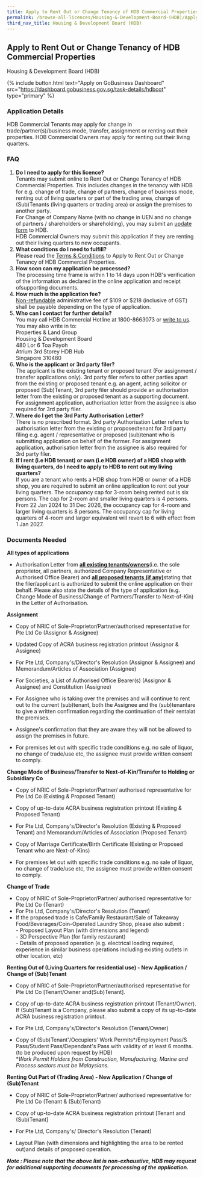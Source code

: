 ```yaml
---
title: Apply to Rent Out or Change Tenancy of HDB Commercial Properties
permalink: /browse-all-licences/Housing-&-Development-Board-(HDB)/Apply-to-Rent-Out-or-Change-Tenancy-of-HDB-Commercial-Properties
third_nav_title: Housing & Development Board (HDB)
---
```


## Apply to Rent Out or Change Tenancy of HDB Commercial Properties

Housing & Development Board (HDB)

{% include button.html text="Apply on GoBusiness Dashboard" src="https://dashboard.gobusiness.gov.sg/task-details/hdbcot" type="primary" %}

<H3>Application Details</H3>

<p>HDB Commercial Tenants may apply for change in trade/partner(s)/business mode, transfer, assignment or renting out their properties. HDB Commercial Owners may apply for renting out their living quarters.</p>
<h3>FAQ</h3>
<ol>
<li><strong>Do I need to apply for this licence?</strong><br>Tenants may submit online to Rent Out or Change Tenancy of HDB Commercial Properties. This includes changes in the tenancy with HDB for e.g. change of trade, change of partners, change of business mode, renting out of living quarters or part of the trading area, change of (Sub)Tenants (living quarters or trading area) or assign the premises to another party.<br>For Change of Company Name (with no change in UEN and no change of partners / shareholders or shareholding), you may submit an <a href="https://ilinked.hdb.gov.sg/retailerlink/change-company-name" target="_blank" rel="noopener">update form</a> to HDB.<br>HDB Commercial Owners may submit this application if they are renting out their living quarters to new occupants.</li>
<li><strong>What conditions do I need to fulfill?</strong><br>Please read the <a href="https://www.hdb.gov.sg/-/media/doc/PLG/COT%20Terms%20Conditions%20Jan25" target="_blank" rel="noopener">Terms &amp; Conditions</a> to Apply to Rent Out or Change Tenancy of HDB Commercial Properties.</li>
<li><strong>How soon can my application be processed?</strong><br>The processing time frame is within 1 to 14 days upon HDB's verification of the information as declared in the online application and receipt ofsupporting documents.</li>
<li><strong>How much is the application fee?</strong><br><u>Non-refundable</u> administrative fee of $109 or $218 (inclusive of GST) shall be payable depending on the type of application.</li>
<li><strong>Who can I contact for further details?</strong><br>You may call HDB Commercial Hotline at 1800-8663073 or <a href="https://go.gov.sg/hdb-write-to-us" target="_blank" rel="noopener">write to us</a>. You may also write in to:<br>Properties &amp; Land Group<br>Housing &amp; Development Board<br>480 Lor 6 Toa Payoh<br>Atrium 3rd Storey HDB Hub<br>Singapore 310480</li>
<li><strong>Who is the applicant or 3rd party filer?</strong><br>The applicant is the existing tenant or proposed tenant (For assignment / transfer applications only). 3rd party filer refers to other parties apart from the existing or proposed tenant e.g. an agent, acting solicitor or proposed (Sub)Tenant, 3rd party filer should provide an authorisation letter from the existing or proposed tenant as a supporting document. For assignment application, authorisation letter from the assignee is also required for 3rd party filer.</li>
<li><strong>Where do I get the 3rd Party Authorisation Letter?</strong><br>There is no prescribed format. 3rd party Authorisation Letter refers to authorisation letter from the existing or proposedtenant for 3rd party filing e.g. agent / representative or proposed (sub)tenant who is submitting application on behalf of the former. For assignment application, authorisation letter from the assignee is also required for 3rd party filer.</li>
<li><strong>If I rent (i.e HDB tenant) or own (i.e HDB owner) of a HDB shop with living quarters, do I need to apply to HDB to rent out my living quarters?</strong><br>If you are a tenant who rents a HDB shop from HDB or owner of a HDB shop, you are required to submit an online application to rent out your living quarters. The occupancy cap for 3-room being rented out is six persons. The cap for 2-room and smaller living quarters is 4 persons. From 22 Jan 2024 to 31 Dec 2026, the occupancy cap for 4-room and larger living quarters is 8 persons. The occupancy cap for living quarters of 4-room and larger equivalent will revert to 6 with effect from 1 Jan 2027.</li>
</ol>

<H3>Documents Needed</H3>

<p><strong>All types of applications</strong></p>
<ul>
<li>Authorisation Letter from <strong><u>all existing tenants/owners</u></strong>(i.e. the sole proprietor, all partners, authorized Company Representative or Authorised Office Bearer) and <strong><u>all proposed tenants (if any)</u></strong>stating that the filer/applicant is authorized to submit the online application on their behalf. Please also state the details of the type of application (e.g. Change Mode of Business/Change of Partners/Transfer to Next-of-Kin) in the Letter of Authorisation.</li>
</ul>
<p><strong>Assignment</strong></p>
<ul>
<li>
<p>Copy of NRIC of Sole-Proprietor/Partner/authorised representative for Pte Ltd Co (Assignor &amp; Assignee)</p>
</li>
<li>
<p>Updated Copy of ACRA business registration printout (Assignor &amp; Assignee)</p>
</li>
<li>
<p>For Pte Ltd, Company's/Director's Resolution (Assignor &amp; Assignee) and Memorandum/Articles of Association (Assignee)</p>
</li>
<li>
<p>For Societies, a List of Authorised Office Bearer(s) (Assignor &amp; Assignee) and Constitution (Assignee)</p>
</li>
<li>
<p>For Assignee who is taking over the premises and will continue to rent out to the current (sub)tenant, both the Assignee and the (sub)tenantare to give a written confirmation regarding the continuation of their rentalat the premises.</p>
</li>
<li>
<p>Assignee's confirmation that they are aware they will not be allowed to assign the premises in future.</p>
</li>
<li>
<p>For premises let out with specific trade conditions e.g. no sale of liquor, no change of trade/use etc, the assignee must provide written consent to comply.</p>
</li>
</ul>
<p><strong>Change Mode of Business/Transfer to Next-of-Kin/Transfer to Holding or Subsidiary Co</strong></p>
<ul>
<li>
<p>Copy of NRIC of Sole-Proprietor/Partner/ authorised representative for Pte Ltd Co (Existing &amp; Proposed Tenant)</p>
</li>
<li>
<p>Copy of up-to-date ACRA business registration printout (Existing &amp; Proposed Tenant)</p>
</li>
<li>
<p>For Pte Ltd, Company's/Director's Resolution (Existing &amp; Proposed Tenant) and Memorandum/Articles of Association (Proposed Tenant)</p>
</li>
<li>
<p>Copy of Marriage Certificate/Birth Certificate (Existing or Proposed Tenant who are Next-of-Kins)</p>
</li>
<li>
<p>For premises let out with specific trade conditions e.g. no sale of liquor, no change of trade/use etc, the assignee must provide written consent to comply.</p>
</li>
</ul>
<p><strong>Change of Trade</strong></p>
<ul>
<li>Copy of NRIC of Sole-Proprietor/Partner/ authorised representative for Pte Ltd Co (Tenant)</li>
<li>For Pte Ltd, Company's/Director's Resolution (Tenant)</li>
<li>If the proposed trade is Cafe/Family Restaurant/Sale of Takeaway Food/Beverages/Coin-Operated Laundry Shop, please also submit :<br>- Proposed Layout Plan (with dimensions and legend)<br>- 3D Perspective Plan (for family restaurant)<br>- Details of proposed operation (e.g. electrical loading required, experience in similar business operations including existing outlets in other location, etc)</li>
</ul>
<p><strong>Renting Out of (Living Quarters for residential use) - New Application / Change of (Sub)Tenant</strong></p>
<ul>
<li>
<p>Copy of NRIC of Sole-Proprietor/Partner/authorised representative for Pte Ltd Co [Tenant/Owner and(Sub)Tenant].</p>
</li>
<li>
<p>Copy of up-to-date ACRA business registration printout (Tenant/Owner). If (Sub)Tenant is a Company, please also submit a copy of its up-to-date ACRA business registration printout.</p>
</li>
<li>
<p>For Pte Ltd, Company's/Director's Resolution (Tenant/Owner)</p>
</li>
<li>
<p>Copy of (Sub)Tenant'/Occupiers' Work Permits*/Employment Pass/S Pass/Student Pass/Dependant's Pass with validity of at least 6 months. (to be produced upon request by HDB)<br>*<em>Work Permit Holders from Construction, Manufacturing, Marine and Process sectors must be Malaysians.</em></p>
</li>
</ul>
<p><strong>Renting Out Part of (Trading Area) - New Application / Change of (Sub)Tenant</strong></p>
<ul>
<li>
<p>Copy of NRIC of Sole-Proprietor/Partner/ authorised representative for Pte Ltd Co (Tenant &amp; (Sub)Tenant)</p>
</li>
<li>
<p>Copy of up-to-date ACRA business registration printout [Tenant and (Sub)Tenant]</p>
</li>
<li>
<p>For Pte Ltd, Company's/ Director's Resolution (Tenant)</p>
</li>
<li>
<p>Layout Plan (with dimensions and highlighting the area to be rented out)and details of proposed operation.</p>
</li>
</ul>
<p><strong><em>Note : Please note that the above list is non-exhaustive, HDB may request for additional supporting documents for processing of the application.</em></strong></p>


